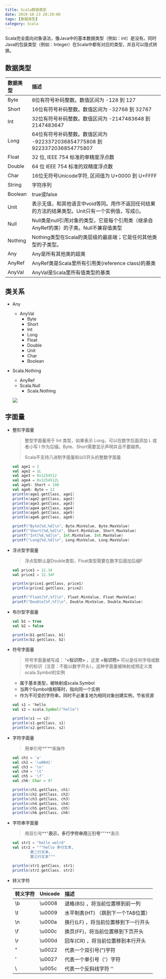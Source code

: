 ```yaml
---
title: Scala数据类型
date: 2019-10-23 20:29:00
tags: [数据类型]
category: Scala
---
```


Scala完全面向对象语法，像Java中的基本数据类型（例如：int）是没有。同时Java的包装类型（例如：Integer）在Scala中都有对应的类型，并且可以隐式转换。

## 数据类型

| 数据类型 | 描述                                                         |
| :------- | :----------------------------------------------------------- |
| Byte     | 8位有符号补码整数。数值区间为 -128 到 127                    |
| Short    | 16位有符号补码整数。数值区间为 -32768 到 32767               |
| Int      | 32位有符号补码整数。数值区间为 -2147483648 到 2147483647     |
| Long     | 64位有符号补码整数。数值区间为 -9223372036854775808 到 9223372036854775807 |
| Float    | 32 位, IEEE 754 标准的单精度浮点数                           |
| Double   | 64 位 IEEE 754 标准的双精度浮点数                            |
| Char     | 16位无符号Unicode字符, 区间值为 U+0000 到 U+FFFF             |
| String   | 字符序列                                                     |
| Boolean  | true或false                                                  |
| Unit     | 表示无值，和其他语言中void等同。用作不返回任何结果的方法的结果类型。Unit只有一个实例值，写成()。 |
| Null     | Null类是null引用对象的类型，它是每个引用类（继承自AnyRef的类）的子类。Null不兼容值类型 |
| Nothing  | Nothing类型在Scala的类层级的最底端；它是任何其他类型的子类型。 |
| Any      | Any是所有其他类的超类                                        |
| AnyRef   | AnyRef类是Scala里所有引用类(reference class)的基类           |
| AnyVal   | AnyVal是Scala里所有值类型的基类                              |

## 类关系

- Any
  - AnyVal
    - Byte
    - Short
    - Int
    - Long
    - Float
    - Double
    - Unit
    - Char
    - Boolean
- Scala.Nothing
  - AnyRef
  - Scala.Null
    - Scala.Nothing
  
  ![](http://qjo63pkr5.hd-bkt.clouddn.com/Scala%E7%B1%BB%E7%BB%A7%E6%89%BF%E5%85%B3%E7%B3%BB.png)

## 字面量

- 整形字面量

  > 整型字面量用于 Int 类型，如果表示 Long，可以在数字后面添加 L 或者小写 l 作为后缀。Byte、Short需要显示声明并且不要越界。
  >
  > Scala不支持八进制字面量和以0开头的整数字面量

  ```scala
  val age1 = 1
  val age2 = 1L
  val age3 = 0x1254512
  val age4 = 0x1254512L
  val age5: Short = 100
  val age6: Byte = 12
  println(age1.getClass, age1)
  println(age2.getClass, age2)
  println(age3.getClass, age3)
  println(age4.getClass, age4)
  println(age5.getClass, age5)
  println(age6.getClass, age6)
  
  printf("Byte[%d,%d]\n", Byte.MinValue, Byte.MaxValue)
  printf("Short[%d,%d]\n", Short.MinValue, Short.MaxValue)
  printf("Int[%d,%d]\n", Int.MinValue, Int.MaxValue)
  printf("Long[%d,%d]\n", Long.MinValue, Long.MaxValue)
  ```

- 浮点型字面量

  > 浮点型默认是Double类型，Float类型需要在数字后面加后缀F

  ```scala
  val price1 = 12.34
  val price2 = 12.34F
  
  println(price1.getClass, price1)
  println(price2.getClass, price2)
  
  printf("Float[%f,%f]\n", Float.MinValue, Float.MaxValue)
  printf("Double[%f,%f]\n", Double.MinValue, Double.MaxValue)
  ```

- 布尔型字面量

  ```scala
  val b1 = true
  val b2 = false
  
  println(b1.getClass, b1)
  println(b2.getClass, b2)
  ```

- 符号字面量

  > 符号字面量被写成： **'<标识符>** ，这里 **<标识符>** 可以是任何字母或数字的标识（注意：不能以数字开头）。这种字面量被映射成预定义类scala.Symbol的实例

  - 属于基本类型，被映射成scala.Symbol
  - 当两个Symbol值相等时，指向同一个实例
  - 作为不可变的字符串，同时不必重复地为相同对象创建实例，节省资源

  ```scala
  val s1 = 'hello
  val s2 = scala.Symbol("hello")
  
  println(s1 == s2)
  println(s1.getClass, s1)
  println(s2.getClass, s2)
  ```

- 字符字面量

  > 用单引号**'**来操作

  ```scala
  val ch1 = 'a'
  val ch2 = '\u0041'
  val ch3 = '\n'
  val ch4 = '\t'
  val ch5 = '\f'
  val ch6: Char = 97
  
  println(ch1.getClass, ch1)
  println(ch2.getClass, ch2)
  println(ch3.getClass, ch3)
  println(ch4.getClass, ch4)
  println(ch5.getClass, ch5)
  println(ch6.getClass, ch6)
  ```

- 字符串字面量

  > 用双引号**"**表示，多行字符串用三引号**"""**表示

  ```scala
  val str1 = "hello wolrd"
  val str2 = """hello 多行文本,
          第二行文本，
          第三行文本"""
  
  println(str1.getClass, str1)
  println(str2.getClass, str2)
  ```

- 转义字符

  | 转义字符 | Unicode | 描述                                |
  | :------- | :------ | :---------------------------------- |
  | \b       | \u0008  | 退格(BS) ，将当前位置移到前一列     |
  | \t       | \u0009  | 水平制表(HT) （跳到下一个TAB位置）  |
  | \n       | \u000a  | 换行(LF) ，将当前位置移到下一行开头 |
  | \f       | \u000c  | 换页(FF)，将当前位置移到下页开头    |
  | \r       | \u000d  | 回车(CR) ，将当前位置移到本行开头   |
  | \"       | \u0022  | 代表一个双引号(")字符               |
  | \'       | \u0027  | 代表一个单引号（'）字符             |
  | \\       | \u005c  | 代表一个反斜线字符 '\'              |

